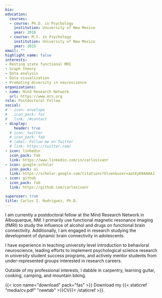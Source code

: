 ```yaml
---
bio:
education:
  courses:
  - course: Ph.D. in Psychology
    institution: University of New Mexico
    year: 2018
  - course: M.S. in Psychology
    institution: University of New Mexico
    year: 2015
email: ""
highlight_name: false
interests:
- Resting state functional MRI
- Graph theory
- Data analysis
- Data visualization
- Promoting diversity in neuroscience
organizations:
- name: Mind Research Network
  url: https://www.mrn.org
role: Postdoctoral Fellow
social:
# - icon: envelope
#   icon_pack: fas
#   link: /#contact
- display:
    header: true
  # icon: twitter
  # icon_pack: fab
  # label: Follow me on Twitter
  # link: https://twitter.com/
- icon: linkedin
  icon_pack: fab
  link: https://www.linkedin.com/in/carlosivanr
- icon: google-scholar
  icon_pack: ai
  link: https://scholar.google.com/citations?hl=en&user=aatEyK8AAAAJ
- icon: github
  icon_pack: fab
  link: https://github.com/carlosivanr

superuser: true
title: Carlos I. Rodriguez, Ph.D.
---
```


I am currently a postdoctoral fellow at the Mind Research Network in Albuquerque, NM. I primarily use functional magnetic resonance imaging (fMRI) to study the influence of alcohol and drugs on functional brain connectivity. Additionally, I am engaged in research studying the development of dynamic brain connectivity in adolescents.

I have experience in teaching university level introduction to behavioral neuroscience, leading efforts to implement psychological science research in university student success programs, and actively mentor students from under-represented groups interested in research careers.

Outside of my professional interests, I dabble in carpentry, learning guitar, cooking, camping, and mountain biking.

{{< icon name="download" pack="fas" >}} Download my {{< staticref "media/cv.pdf" "newtab" >}}CV{{< /staticref >}}.
